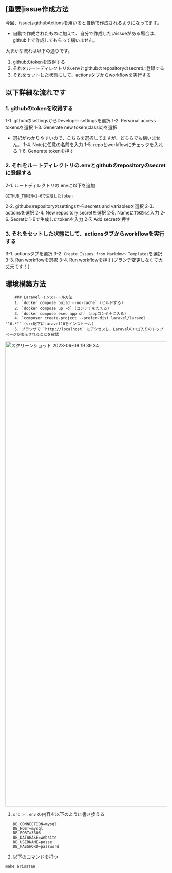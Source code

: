 ## [重要]issue作成方法
今回、issueはgithubActionsを用いると自動で作成されるようになってます。
- 自動で作成されたものに加えて、自分で作成したいissueがある場合は、github上で作成してもらって構いません。

大まかな流れは以下の通りです。
1. githubのtokenを取得する
2. それをルートディレクトリの.envとgithubのrepositoryのsecretに登録する
3. それをセットした状態にして、actionsタブからworkflowを実行する

## 以下詳細な流れです
### 1. githubのtokenを取得する
1-1. githubのsettingsからDeveloper settingsを選択
1-2. Personal access tokensを選択
1-3. Generate new token(classic)を選択
- 選択がわかりやすいので、こちらを選択してますが、どちらでも構いません。
1-4. Noteに任意の名前を入力
1-5. repoとworkflowにチェックを入れる
1-6. Generate tokenを押す

### 2. それをルートディレクトリの.envとgithubのrepositoryのsecretに登録する
2-1. ルートディレクトリの.envに以下を追加
```
GITHUB_TOKEN=1-6で生成したtoken
```
2-2. githubのrepositoryのsettingsからsecrets and variablesを選択
2-3. actionsを選択
2-4. New repository secretを選択
2-5. Nameに`TOKEN`と入力
2-6. Secretに1-6で生成したtokenを入力
2-7. Add secretを押す

### 3. それをセットした状態にして、actionsタブからworkflowを実行する
3-1. actionsタブを選択
3-2. `Create Issues from Markdown Templates`を選択
3-3. Run workflowを選択
3-4. Run workflowを押す(ブランチ変更しなくて大丈夫です！)

## 環境構築方法
```
    ### Laravel インストール方法
    1. `docker compose build --no-cache` (ビルドする)
    2. `docker compose up -d` (コンテナをたてる)
    3. `docker compose exec app sh` (appコンテナに入る)
    4. `composer create-project --prefer-dist laravel/laravel . "10.*"` (src配下にLaravel10をインストール)
    5. ブラウザで `http://localhost` にアクセスし、Laravelのロゴ入りのトップページが表示されることを確認
```

<img width="1446" alt="スクリーンショット 2023-06-09 19 39 34" src="https://github.com/posse-ap/template-ph3-website/assets/33271639/69d42fe3-4e3a-4087-91a9-c55640a2671f">

1. `src > .env` の内容を以下のように書き換える
    ```
    DB_CONNECTION=mysql
    DB_HOST=mysql
    DB_PORT=3306
    DB_DATABASE=website
    DB_USERNAME=posse
    DB_PASSWORD=password
    ```
2. 以下のコマンドを打つ
```
make arisatan
```
